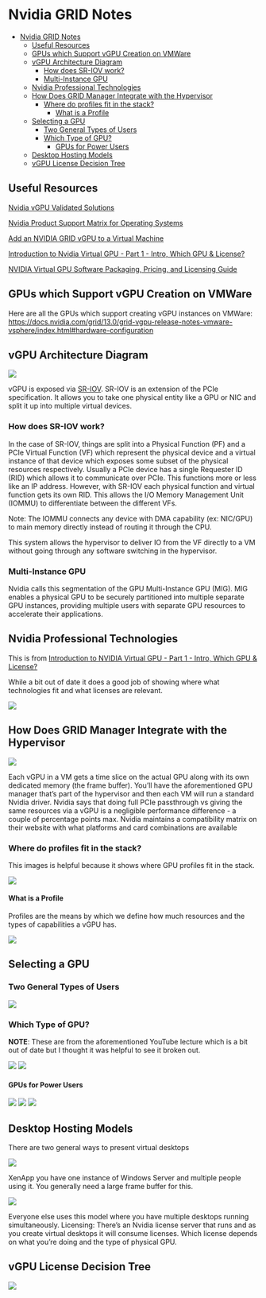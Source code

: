 # Nvidia GRID Notes

- [Nvidia GRID Notes](#nvidia-grid-notes)
  - [Useful Resources](#useful-resources)
  - [GPUs which Support vGPU Creation on VMWare](#gpus-which-support-vgpu-creation-on-vmware)
  - [vGPU Architecture Diagram](#vgpu-architecture-diagram)
    - [How does SR-IOV work?](#how-does-sr-iov-work)
    - [Multi-Instance GPU](#multi-instance-gpu)
  - [Nvidia Professional Technologies](#nvidia-professional-technologies)
  - [How Does GRID Manager Integrate with the Hypervisor](#how-does-grid-manager-integrate-with-the-hypervisor)
    - [Where do profiles fit in the stack?](#where-do-profiles-fit-in-the-stack)
      - [What is a Profile](#what-is-a-profile)
  - [Selecting a GPU](#selecting-a-gpu)
    - [Two General Types of Users](#two-general-types-of-users)
    - [Which Type of GPU?](#which-type-of-gpu)
      - [GPUs for Power Users](#gpus-for-power-users)
  - [Desktop Hosting Models](#desktop-hosting-models)
  - [vGPU License Decision Tree](#vgpu-license-decision-tree)

## Useful Resources

[Nvidia vGPU Validated Solutions](https://www.nvidia.com/en-us/data-center/resources/vgpu-certified-servers/)

[Nvidia Product Support Matrix for Operating Systems](https://docs.nvidia.com/grid/13.0/product-support-matrix/index.html)

[Add an NVIDIA GRID vGPU to a Virtual Machine](https://docs.vmware.com/en/VMware-vSphere/6.7/com.vmware.vsphere.vm_admin.doc/GUID-C597DC2A-FE28-4243-8F40-9F8061C7A663.html)

[Introduction to Nvidia Virtual GPU - Part 1 - Intro, Which GPU & License?](https://www.youtube.com/watch?v=NiXtswuE1MI)

[NVIDIA Virtual GPU Software Packaging,
Pricing, and Licensing Guide](https://www.nvidia.com/content/dam/en-zz/Solutions/design-visualization/solutions/resources/documents1/Virtual-GPU-Packaging-and-Licensing-Guide.pdf)

## GPUs which Support vGPU Creation on VMWare

Here are all the GPUs which support creating vGPU instances on VMWare: https://docs.nvidia.com/grid/13.0/grid-vgpu-release-notes-vmware-vsphere/index.html#hardware-configuration

## vGPU Architecture Diagram

![](images/2022-02-21-14-17-53.png)

vGPU is exposed via [SR-IOV](https://docs.microsoft.com/en-us/windows-hardware/drivers/network/overview-of-single-root-i-o-virtualization--sr-iov-). SR-IOV is an extension of the PCIe specification. It allows you to take one physical entity like a GPU or NIC and split it up into multiple virtual devices.

### How does SR-IOV work?

In the case of SR-IOV, things are split into a Physical Function (PF) and a PCIe Virtual Function (VF) which represent the physical device and a virtual instance of that device which exposes some subset of the physical resources respectively. Usually a PCIe device has a single Requester ID (RID) which allows it to communicate over PCIe. This functions more or less like an IP address. However, with SR-IOV each physical function and virtual function gets its own RID. This allows the I/O Memory Management Unit (IOMMU) to differentiate between the different VFs.

Note: The IOMMU connects any device with DMA capability (ex: NIC/GPU) to main memory directly instead of routing it through the CPU.

This system allows the hypervisor to deliver IO from the VF directly to a VM without going through any software switching in the hypervisor.

### Multi-Instance GPU

Nvidia calls this segmentation of the GPU Multi-Instance GPU (MIG). MIG enables a physical GPU to be securely partitioned into multiple separate GPU instances, providing multiple users with separate GPU resources to accelerate their applications.

## Nvidia Professional Technologies

This is from [Introduction to NVIDIA Virtual GPU - Part 1 - Intro, Which GPU & License?](https://www.youtube.com/watch?v=NiXtswuE1MI)

While a bit out of date it does a good job of showing where what technologies fit and what licenses are relevant.

![](images/2022-02-21-14-18-52.png)

## How Does GRID Manager Integrate with the Hypervisor

![](images/2022-02-21-14-19-20.png)

Each vGPU in a VM gets a time slice on the actual GPU along with its own dedicated memory (the frame buffer). You’ll have the aforementioned GPU manager that’s part of the hypervisor and then each VM will run a standard Nvidia driver. Nvidia says that doing full PCIe passthrough vs giving the same resources via a vGPU is a negligible performance difference - a couple of percentage points max. Nvidia maintains a compatibility matrix on their website with what platforms and card combinations are available

### Where do profiles fit in the stack?

This images is helpful because it shows where GPU profiles fit in the stack.

![](images/2022-02-21-14-19-50.png)

#### What is a Profile

Profiles are the means by which we define how much resources and the types of capabilities a vGPU has.

![](images/2022-02-21-14-23-38.png)

## Selecting a GPU

### Two General Types of Users

![](images/2022-02-21-14-20-42.png)

### Which Type of GPU?

**NOTE**: These are from the aforementioned YouTube lecture which is a bit out of date but I thought it was helpful to see it broken out.

![](images/2022-02-21-14-20-48.png)
![](images/2022-02-21-14-21-14.png)

#### GPUs for Power Users

![](images/2022-02-21-14-21-27.png)
![](images/2022-02-21-14-21-36.png)
![](images/2022-02-21-14-21-41.png)

## Desktop Hosting Models

There are two general ways to present virtual desktops

![](images/2022-02-21-14-22-11.png)

XenApp you have one instance of Windows Server and multiple people using it. You generally need a large frame buffer for this.

![](images/2022-02-21-14-22-39.png)

Everyone else uses this model where you have multiple desktops running simultaneously. Licensing: There’s an Nvidia license server that runs and as you create virtual desktops it will consume licenses. Which license depends on what you’re doing and the type of physical GPU.

## vGPU License Decision Tree

![](images/2022-02-21-14-23-18.png)


